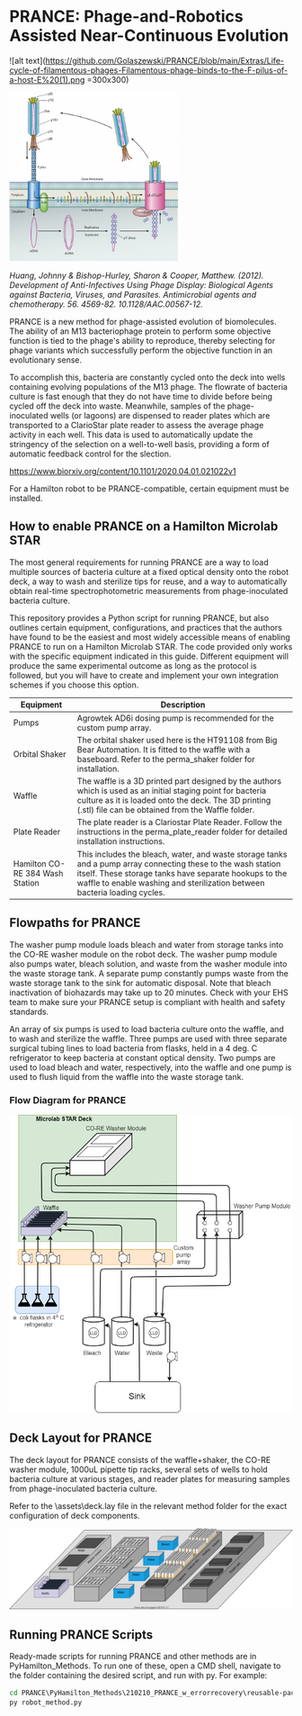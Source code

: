 # PRANCE: Phage-and-Robotics Assisted Near-Continuous Evolution

![alt text](https://github.com/Golaszewski/PRANCE/blob/main/Extras/Life-cycle-of-filamentous-phages-Filamentous-phage-binds-to-the-F-pilus-of-a-host-E%20(1).png =300x300)

<img src=https://github.com/Golaszewski/PRANCE/blob/main/Extras/Life-cycle-of-filamentous-phages-Filamentous-phage-binds-to-the-F-pilus-of-a-host-E%20(1).png width="300" height="300"/>

*Huang, Johnny & Bishop-Hurley, Sharon & Cooper, Matthew. (2012). Development of Anti-Infectives Using Phage Display: Biological Agents against Bacteria, Viruses, and Parasites. Antimicrobial agents and chemotherapy. 56. 4569-82. 10.1128/AAC.00567-12.*

PRANCE is a new method for phage-assisted evolution of biomolecules. The ability of an M13 bacteriophage protein to perform some objective function is tied to the phage's ability to reproduce, thereby selecting for phage variants which successfully perform the objective function in an evolutionary sense.

To accomplish this, bacteria are constantly cycled onto the deck into wells containing evolving populations of the M13 phage. The flowrate of bacteria culture is fast enough that they do not have time to divide before being cycled off the deck into waste. Meanwhile, samples of the phage-inoculated wells (or lagoons) are dispensed to reader plates which are transported to a ClarioStar plate reader to assess the average phage activity in each well. This data is used to automatically update the stringency of the selection on a well-to-well basis, providing a form of automatic feedback control for the slection. 

https://www.biorxiv.org/content/10.1101/2020.04.01.021022v1


For a Hamilton robot to be PRANCE-compatible, certain equipment must be installed.

## How to enable PRANCE on a Hamilton Microlab STAR

The most general requirements for running PRANCE are a way to load multiple
sources of bacteria culture at a fixed optical density onto the robot deck, a way to wash and
sterilize tips for reuse, and a way to automatically obtain real-time spectrophotometric 
measurements from phage-inoculated bacteria culture.

This repository provides a Python script for running PRANCE, but 
also outlines certain equipment, configurations, and practices that
the authors have found to be the easiest and most widely accessible means
of enabling PRANCE to run on a Hamilton Microlab STAR. The code provided
only works with the specific equipment indicated in this guide. Different equipment will produce the 
same experimental outcome  as long as the protocol is followed, but you will have to create and implement 
your own integration schemes if you choose this option. 


Equipment | Description
------------- | -------------
Pumps  | Agrowtek AD6i dosing pump is recommended for the custom pump array.
Orbital Shaker | The orbital shaker used here is the HT91108 from Big Bear Automation. It is fitted to the waffle with a baseboard. Refer to the perma_shaker folder for installation.
Waffle | The waffle is a 3D printed part designed by the authors which is used as an initial staging point for bacteria culture as it is loaded onto the deck. The 3D printing (.stl) file can be obtained from the Waffle folder.
Plate Reader |  The plate reader is a Clariostar Plate Reader. Follow the instructions in the perma_plate_reader folder for detailed installation instructions.
Hamilton CO-RE 384 Wash Station | This includes the bleach, water, and waste storage tanks and a pump array connecting these to the wash station itself. These storage tanks have separate hookups to the waffle to enable washing and sterilization between bacteria loading cycles.



## Flowpaths for PRANCE

The washer pump module loads bleach and water from storage tanks into the CO-RE washer module on the robot deck. The washer pump module also pumps water, bleach solution, and waste from the washer module into the waste storage tank. A separate pump constantly pumps waste from the waste storage tank to the sink for automatic disposal. Note that bleach inactivation of biohazards may take up to 20 minutes. Check with your EHS team to make sure your PRANCE setup is compliant with health and safety standards.

An array of six pumps is used to load bacteria culture onto the waffle, and to wash and sterilize the waffle. Three pumps are used with three separate surgical tubing lines to
load bacteria from flasks, held in a 4 deg. C refrigerator to keep bacteria at constant optical density. Two pumps are used to load bleach and water, respectively, into the waffle and one pump is used to flush liquid from the waffle into the waste storage tank. 

### Flow Diagram for PRANCE
![alt text](https://github.com/Golaszewski/PRANCE/blob/main/Extras/pid.png)

## Deck Layout for PRANCE

The deck layout for PRANCE consists of the waffle+shaker, the CO-RE washer module, 1000uL pipette tip racks, several sets of wells to hold bacteria culture at various stages, and reader plates for measuring samples from phage-inoculated bacteria culture.

Refer to the \assets\deck.lay file in the relevant method folder for the exact configuration of deck components.

![alt text](https://github.com/Golaszewski/PRANCE/blob/main/Extras/decklayout.svg)


## Running PRANCE Scripts

Ready-made scripts for running PRANCE and other methods are in PyHamilton_Methods. To run one of these, open a CMD shell, navigate to the folder
containing the desired script, and run with py. For example:
```bat
cd PRANCE\PyHamilton_Methods\210210_PRANCE_w_errorrecovery\reusable-pace
py robot_method.py
```
